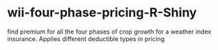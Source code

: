 # wii-four-phase-pricing-R-Shiny
find premium for all the four phases of crop growth for a weather index insurance. Applies different deductible types in pricing
